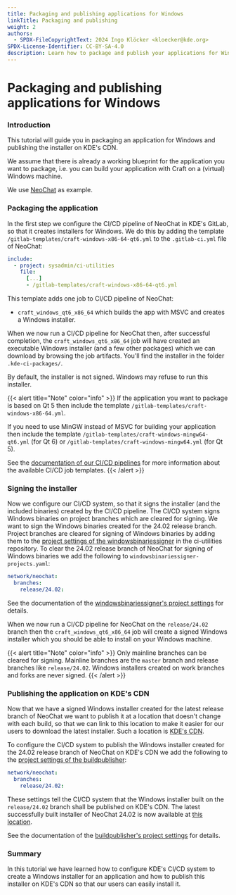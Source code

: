 ```yaml
---
title: Packaging and publishing applications for Windows
linkTitle: Packaging and publishing
weight: 2
authors:
  - SPDX-FileCopyrightText: 2024 Ingo Klöcker <kloecker@kde.org>
SPDX-License-Identifier: CC-BY-SA-4.0
description: Learn how to package and publish your applications for Windows
---
```


# Packaging and publishing applications for Windows

### Introduction

This tutorial will guide you in packaging an application for Windows and publishing the installer on KDE's CDN.

We assume that there is already a working blueprint for the application you want to package, i.e. you can build your application with Craft on a (virtual) Windows machine.

We use [NeoChat](https://invent.kde.org/network/NeoChat) as example.

### Packaging the application

In the first step we configure the CI/CD pipeline of NeoChat in KDE's GitLab, so that it creates installers for Windows. We do this by adding the template `/gitlab-templates/craft-windows-x86-64-qt6.yml` to the `.gitlab-ci.yml` file of NeoChat:

```yml
include:
  - project: sysadmin/ci-utilities
    file:
      [...]
      - /gitlab-templates/craft-windows-x86-64-qt6.yml
```

This template adds one job to CI/CD pipeline of NeoChat:

* `craft_windows_qt6_x86_64` which builds the app with MSVC and creates a Windows installer.

When we now run a CI/CD pipeline for NeoChat then, after successful completion, the `craft_windows_qt6_x86_64` job will have created an executable Windows installer (and a few other packages) which we can download by browsing the job artifacts. You'll find the installer in the folder `.kde-ci-packages/`.

By default, the installer is not signed. Windows may refuse to run this installer.

\{{< alert title="Note" color="info" >\}} If the application you want to package is based on Qt 5 then include the template `/gitlab-templates/craft-windows-x86-64.yml`.

If you need to use MinGW instead of MSVC for building your application then include the template `/gitlab-templates/craft-windows-mingw64-qt6.yml` (for Qt 6) or `/gitlab-templates/craft-windows-mingw64.yml` (for Qt 5).

See the [documentation of our CI/CD pipelines](https://invent.kde.org/sysadmin/ci-utilities/-/tree/master/gitlab-templates?ref\_type=heads#our-gitlab-cicd-pipelines) for more information about the available CI/CD job templates. \{{< /alert >\}}

### Signing the installer

Now we configure our CI/CD system, so that it signs the installer (and the included binaries) created by the CI/CD pipeline. The CI/CD system signs Windows binaries on project branches which are cleared for signing. We want to sign the Windows binaries created for the 24.02 release branch. Project branches are cleared for signing of Windows binaries by adding them to the [project settings of the windowsbinariessigner](https://invent.kde.org/sysadmin/ci-utilities/-/blob/master/signing/windowsbinariessigner-projects.yaml?ref\_type=heads) in the ci-utilities repository. To clear the 24.02 release branch of NeoChat for signing of Windows binaries we add the following to `windowsbinariessigner-projects.yaml`:

```yml
network/neochat:
  branches:
    release/24.02:
```

See the documentation of the [windowsbinariessigner's project settings](https://invent.kde.org/sysadmin/ci-utilities/-/tree/master/signing?ref\_type=heads#windowsbinariessigner) for details.

When we now run a CI/CD pipeline for NeoChat on the `release/24.02` branch then the `craft_windows_qt6_x86_64` job will create a signed Windows installer which you should be able to install on your Windows machine.

\{{< alert title="Note" color="info" >\}} Only mainline branches can be cleared for signing. Mainline branches are the `master` branch and release branches like `release/24.02`. Windows installers created on work branches and forks are never signed. \{{< /alert >\}}

### Publishing the application on KDE's CDN

Now that we have a signed Windows installer created for the latest release branch of NeoChat we want to publish it at a location that doesn't change with each build, so that we can link to this location to make it easier for our users to download the latest installer. Such a location is [KDE's CDN](https://cdn.kde.org/ci-builds/).

To configure the CI/CD system to publish the Windows installer created for the 24.02 release branch of NeoChat on KDE's CDN we add the following to the [project settings of the buildpublisher](https://invent.kde.org/sysadmin/ci-utilities/-/blob/master/signing/buildpublisher-projects.yaml?ref\_type=heads):

```yml
network/neochat:
  branches:
    release/24.02:
```

These settings tell the CI/CD system that the Windows installer built on the `release/24.02` branch shall be published on KDE's CDN. The latest successfully built installer of NeoChat 24.02 is now available at [this location](https://cdn.kde.org/ci-builds/network/neochat/release-24.02/windows/).

See the documentation of the [buildpublisher's project settings](https://invent.kde.org/sysadmin/ci-utilities/-/tree/master/signing?ref\_type=heads#buildpublisher) for details.

### Summary

In this tutorial we have learned how to configure KDE's CI/CD system to create a Windows installer for an application and how to publish this installer on KDE's CDN so that our users can easily install it.
